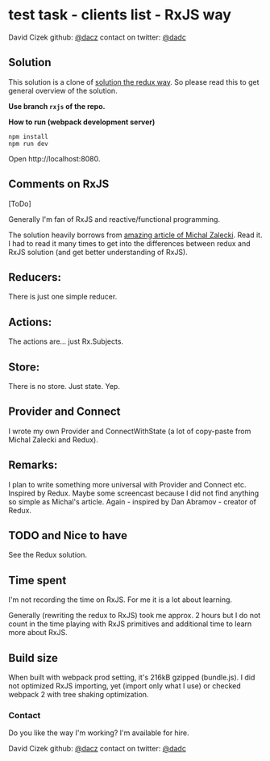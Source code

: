 # test task - clients list - RxJS way

David Cizek
github: [@dacz](https://github.com/dacz)
contact on twitter: [@dadc](https://twitter.com/dadc)



## Solution

This solution is a clone of [solution the redux way](./solution-redux.md). So please read this to get general overview of the solution.

**Use branch `rxjs` of the repo.**

**How to run (webpack development server)**
```
npm install
npm run dev
```

Open http://localhost:8080.



## Comments on RxJS

[ToDo]

Generally I'm fan of RxJS and reactive/functional programming.

The solution heavily borrows from [amazing article of Michal Zalecki](http://michalzalecki.com/use-rxjs-with-react/). Read it. I had to read it many times to get into the differences between redux and RxJS solution (and get better understanding of RxJS).


## Reducers:

There is just one simple reducer.


## Actions:

The actions are... just Rx.Subjects.


## Store:

There is no store. Just state. Yep.


## Provider and Connect

I wrote my own Provider and ConnectWithState (a lot of copy-paste from Michal Zalecki and Redux).


## Remarks:

I plan to write something more universal with Provider and Connect etc. Inspired by Redux. Maybe some screencast because I did not find anything so simple as Michal's article. Again - inspired by Dan Abramov - creator of Redux.


## TODO and Nice to have

See the Redux solution.


## Time spent

I'm not recording the time on RxJS. For me it is a lot about learning.

Generally (rewriting the redux to RxJS) took me approx. 2 hours but I do not count in the time playing with RxJS primitives and additional time to learn more about RxJS.


## Build size

When built with webpack prod setting, it's 216kB gzipped (bundle.js). I did not optimized RxJS importing, yet (import only what I use) or checked webpack 2 with tree shaking optimization.


### Contact

Do you like the way I'm working? I'm available for hire.

David Cizek
github: [@dacz](https://github.com/dacz)
contact on twitter: [@dadc](https://twitter.com/dadc)
